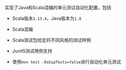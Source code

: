实现了Java和Scala混编的单元测试自动化配置，包括

- Scala版本`2.13.4`，Java版本为`1.8`

- Scala混编

- Scala测试包给定的不同风格的测试样例

- Junit5测试用例支持

- 使用`mvn test -DskipTests=false`进行自动化单元测试
